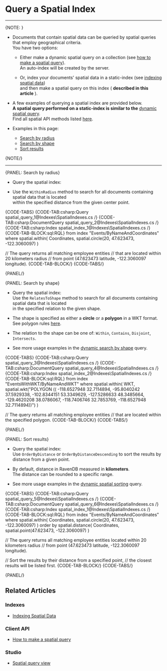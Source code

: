 # Query a Spatial Index

---

{NOTE: }

* Documents that contain spatial data can be queried by spatial queries that employ geographical criteria.  
  You have two options:

    * Either make a dynamic spatial query on a collection (see [how to make a spatial query](../../client-api/session/querying/how-to-make-a-spatial-query)).  
      An auto-index will be created by the server.

    * Or, index your documents' spatial data in a static-index (see [indexing spatial data](../../indexes/querying/spatial))  
      and then make a spatial query on this index ( __described in this article__ ).

* A few examples of querying a spatial index are provided below.  
  __A spatial query performed on a static-index is similar to the__ [dynamic spatial query](../../client-api/session/querying/how-to-make-a-spatial-query).  
  Find all spatial API methods listed [here](../../client-api/session/querying/how-to-make-a-spatial-query#spatial-api).  

* Examples in this page:
    * [Search by radius](../../indexes/querying/spatial#search-by-radius)
    * [Search by shape](../../indexes/querying/spatial#search-by-shape)
    * [Sort results](../../indexes/querying/spatial#sort-results)

{NOTE/}

---

{PANEL: Search by radius}

* Query the spatial index:

* Use the `WithinRadius` method to search for all documents containing spatial data that is located  
  within the specified distance from the given center point.

{CODE-TABS}
{CODE-TAB:csharp:Query spatial_query_1@Indexes\SpatialIndexes.cs /}
{CODE-TAB:csharp:DocumentQuery spatial_query_2@Indexes\SpatialIndexes.cs /}
{CODE-TAB:csharp:Index spatial_index_1@Indexes\SpatialIndexes.cs /}
{CODE-TAB-BLOCK:sql:RQL}
from index "Events/ByNameAndCoordinates"
where spatial.within(
    Coordinates,
    spatial.circle(20, 47.623473, -122.3060097)
)

// The query returns all matching employee entities
// that are located within 20 kilometers radius
// from point (47.623473 latitude, -122.3060097 longitude).
{CODE-TAB-BLOCK/}
{CODE-TABS/}

{PANEL/}

{PANEL: Search by shape}

* Query the spatial index:  
  Use the `RelatesToShape` method to search for all documents containing spatial data that is located  
  in the specified relation to the given shape.

* The shape is specified as either a __circle__ or a __polygon__ in a WKT format.  
  See polygon rules [here](../../client-api/session/querying/how-to-make-a-spatial-query#polygonRules).

* The relation to the shape can be one of: `Within`, `Contains`, `Disjoint`, `Intersects`.

* See more usage examples in the [dynamic search by shape](../../client-api/session/querying/how-to-make-a-spatial-query#search-by-shape) query.

{CODE-TABS}
{CODE-TAB:csharp:Query spatial_query_3@Indexes\SpatialIndexes.cs /}
{CODE-TAB:csharp:DocumentQuery spatial_query_4@Indexes\SpatialIndexes.cs /}
{CODE-TAB:csharp:Index spatial_index_2@Indexes\SpatialIndexes.cs /}
{CODE-TAB-BLOCK:sql:RQL}
from index "EventsWithWKT/ByNameAndWKT"
where spatial.within(
    WKT,
    spatial.wkt("POLYGON ((
        -118.6527948 32.7114894,
        -95.8040242 37.5929338,
        -102.8344151 53.3349629,
        -127.5286633 48.3485664,
        -129.4620208 38.0786067,
        -118.7406746 32.7853769,
        -118.6527948 32.7114894))")
)

// The query returns all matching employee entities
// that are located within the specified polygon.
{CODE-TAB-BLOCK/}
{CODE-TABS/}

{PANEL/}

{PANEL: Sort results}

* Query the spatial index:  
  Use `OrderByDistance` or `OrderByDistanceDescending` to sort the results by distance from a given point.

* By default, distance in RavenDB measured in **kilometers**.  
  The distance can be rounded to a specific range.  

* See more usage examples in the [dynamic spatial sorting](../../client-api/session/querying/how-to-make-a-spatial-query#spatial-sorting) query.

{CODE-TABS}
{CODE-TAB:csharp:Query spatial_query_5@Indexes\SpatialIndexes.cs /}
{CODE-TAB:csharp:DocumentQuery spatial_query_6@Indexes\SpatialIndexes.cs /}
{CODE-TAB:csharp:Index spatial_index_1@Indexes\SpatialIndexes.cs /}
{CODE-TAB-BLOCK:sql:RQL}
from index "Events/ByNameAndCoordinates"
where spatial.within(
    Coordinates,
    spatial.circle(20, 47.623473, -122.3060097)
)
order by spatial.distance(
    Coordinates,
    spatial.point(47.623473, -122.3060097)
)

// The query returns all matching employee entities located within 20 kilometers radius
// from point (47.623473 latitude, -122.3060097 longitude).

// Sort the results by their distance from a specified point,
// the closest results will be listed first.
{CODE-TAB-BLOCK/}
{CODE-TABS/}

{PANEL/}

## Related Articles

### Indexes

- [Indexing Spatial Data](../../indexes/indexing-spatial-data)

### Client API

- [How to make a spatial query](../../client-api/session/querying/how-to-make-a-spatial-query)

### Studio

- [Spatial query view](../../studio/database/queries/spatial-queries-map-view) 

